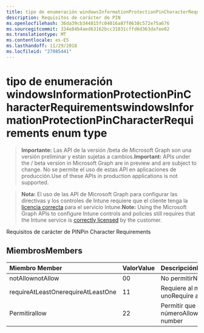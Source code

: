 ```yaml
---
title: tipo de enumeración windowsInformationProtectionPinCharacterRequirements
description: Requisitos de carácter de PIN
ms.openlocfilehash: 36da39cb344815fc04016a87f0638c572e75a676
ms.sourcegitcommit: 334e84b4aed63162bcc31831cffd6d363dafee02
ms.translationtype: MT
ms.contentlocale: es-ES
ms.lasthandoff: 11/29/2018
ms.locfileid: "27085441"
---
```

# <a name="windowsinformationprotectionpincharacterrequirements-enum-type"></a><span data-ttu-id="4a391-103">tipo de enumeración windowsInformationProtectionPinCharacterRequirements</span><span class="sxs-lookup"><span data-stu-id="4a391-103">windowsInformationProtectionPinCharacterRequirements enum type</span></span>

> <span data-ttu-id="4a391-104">**Importante:** Las API de la versión /beta de Microsoft Graph son una versión preliminar y están sujetas a cambios.</span><span class="sxs-lookup"><span data-stu-id="4a391-104">**Important:** APIs under the / beta version in Microsoft Graph are in preview and are subject to change.</span></span> <span data-ttu-id="4a391-105">No se permite el uso de estas API en aplicaciones de producción.</span><span class="sxs-lookup"><span data-stu-id="4a391-105">Use of these APIs in production applications is not supported.</span></span>

> <span data-ttu-id="4a391-106">**Nota:** El uso de las API de Microsoft Graph para configurar las directivas y los controles de Intune requiere que el cliente tenga la [licencia correcta](https://go.microsoft.com/fwlink/?linkid=839381) para el servicio Intune.</span><span class="sxs-lookup"><span data-stu-id="4a391-106">**Note:** Using the Microsoft Graph APIs to configure Intune controls and policies still requires that the Intune service is [correctly licensed](https://go.microsoft.com/fwlink/?linkid=839381) by the customer.</span></span>

<span data-ttu-id="4a391-107">Requisitos de carácter de PIN</span><span class="sxs-lookup"><span data-stu-id="4a391-107">Pin Character Requirements</span></span>
## <a name="members"></a><span data-ttu-id="4a391-108">Miembros</span><span class="sxs-lookup"><span data-stu-id="4a391-108">Members</span></span>
|<span data-ttu-id="4a391-109">Miembro	</span><span class="sxs-lookup"><span data-stu-id="4a391-109">Member</span></span>|<span data-ttu-id="4a391-110">Valor</span><span class="sxs-lookup"><span data-stu-id="4a391-110">Value</span></span>|<span data-ttu-id="4a391-111">Descripción</span><span class="sxs-lookup"><span data-stu-id="4a391-111">Description</span></span>|
|:---|:---|:---|
|<span data-ttu-id="4a391-112">notAllow</span><span class="sxs-lookup"><span data-stu-id="4a391-112">notAllow</span></span>|<span data-ttu-id="4a391-113">0</span><span class="sxs-lookup"><span data-stu-id="4a391-113">0</span></span>|<span data-ttu-id="4a391-114">No permitir</span><span class="sxs-lookup"><span data-stu-id="4a391-114">Not allow</span></span>|
|<span data-ttu-id="4a391-115">requireAtLeastOne</span><span class="sxs-lookup"><span data-stu-id="4a391-115">requireAtLeastOne</span></span>|<span data-ttu-id="4a391-116">1</span><span class="sxs-lookup"><span data-stu-id="4a391-116">1</span></span>|<span data-ttu-id="4a391-117">Requiere al menos uno</span><span class="sxs-lookup"><span data-stu-id="4a391-117">Require atleast one</span></span>|
|<span data-ttu-id="4a391-118">Permitir</span><span class="sxs-lookup"><span data-stu-id="4a391-118">allow</span></span>|<span data-ttu-id="4a391-119">2</span><span class="sxs-lookup"><span data-stu-id="4a391-119">2</span></span>|<span data-ttu-id="4a391-120">Permitir que cualquier número</span><span class="sxs-lookup"><span data-stu-id="4a391-120">Allow any number</span></span>|





